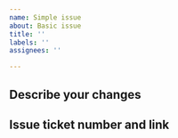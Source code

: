```yaml
---
name: Simple issue
about: Basic issue
title: ''
labels: ''
assignees: ''

---
```


## Describe your changes

## Issue ticket number and link
